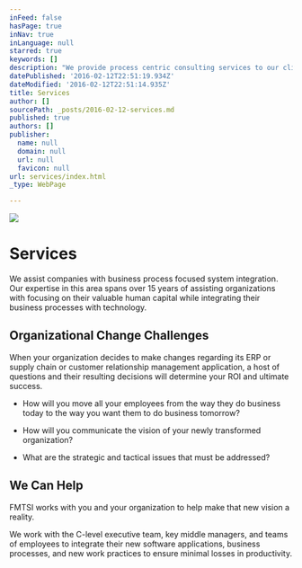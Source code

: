 ```yaml
---
inFeed: false
hasPage: true
inNav: true
inLanguage: null
starred: true
keywords: []
description: "We provide process centric consulting services to our clients. Our process focus means that business is our priority, not technologgy, when we're involved with our clients' system integration projects."
datePublished: '2016-02-12T22:51:19.934Z'
dateModified: '2016-02-12T22:51:14.935Z'
title: Services
author: []
sourcePath: _posts/2016-02-12-services.md
published: true
authors: []
publisher:
  name: null
  domain: null
  url: null
  favicon: null
url: services/index.html
_type: WebPage

---
```

![](https://the-grid-user-content.s3-us-west-2.amazonaws.com/923d20a0-178b-4f6b-b60a-655766509625.jpg)

# Services

We assist companies with business process focused system integration. Our expertise in this area spans  over 15 years of assisting organizations with focusing on their valuable human capital while integrating their business processes with technology.

## Organizational Change Challenges

When your organization decides to make changes regarding its ERP or supply chain or customer relationship management application, a host of questions and their resulting decisions will determine your ROI and ultimate success.

* How will you move all your employees from the way they do business today to the way you want them to do business tomorrow?

* How will you communicate the vision of your newly transformed organization?

* What are the strategic and tactical issues that must be addressed?

## We Can Help

FMTSI works with you and your organization to help make that new vision a reality.

We work with the C-level executive team, key middle managers, and teams of employees to integrate their new software applications, business processes, and new work practices to ensure minimal losses in productivity.